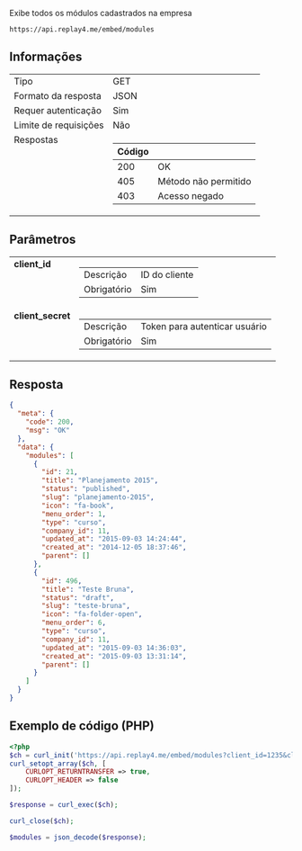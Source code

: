 Exibe todos os módulos cadastrados na empresa

```
https://api.replay4.me/embed/modules
```

## Informações

<table>
    <tbody>
        <tr>
            <td>Tipo</td>
            <td>GET</td>
        </tr>
        <tr>
            <td>Formato da resposta</td>
            <td>JSON</td>
        </tr>
        <tr>
            <td>Requer autenticação</td>
            <td>Sim</td>
        </tr>
        <tr>
            <td>Limite de requisições</td>
            <td>Não</td>
        </tr>
        <tr>
            <td valign="top">Respostas</td>
            <td>
                <table>
                    <thead>
                        <tr>
                            <th>Código</th>
                            <th></th>
                        </tr>
                    </thead>
                    <tbody>
                        <tr>
                            <td>200</td>
                            <td>OK</td>
                        </tr>
                        <tr>
                            <td>405</td>
                            <td>Método não permitido</td>
                        </tr>
                        <tr>
                            <td>403</td>
                            <td>Acesso negado</td>
                        </tr>
                    </tbody>
                </table>
            </td>
        </tr>
    </tbody>
</table>

## Parâmetros

<table>
    <tbody>
        <tr>
            <td valign="top"><strong>client_id</strong></td>
            <td>
                <table>
                    <tr>
                        <td>Descrição</td>
                        <td>ID do cliente</td>
                    </tr>
                    <tr>
                        <td>Obrigatório</td>
                        <td>Sim</td>
                    </tr>
                </table>
            </td>
        </tr>
        <tr>
            <td valign="top"><strong>client_secret</strong></td>
            <td>
                <table>
                    <tr>
                        <td>Descrição</td>
                        <td>Token para autenticar usuário</td>
                    </tr>
                    <tr>
                        <td>Obrigatório</td>
                        <td>Sim</td>
                    </tr>
                </table>
            </td>
        </tr>
    </tbody>
</table>

## Resposta

```json
{
  "meta": {
    "code": 200,
    "msg": "OK"
  },
  "data": {
    "modules": [
      {
        "id": 21,
        "title": "Planejamento 2015",
        "status": "published",
        "slug": "planejamento-2015",
        "icon": "fa-book",
        "menu_order": 1,
        "type": "curso",
        "company_id": 11,
        "updated_at": "2015-09-03 14:24:44",
        "created_at": "2014-12-05 18:37:46",
        "parent": []
      },
      {
        "id": 496,
        "title": "Teste Bruna",
        "status": "draft",
        "slug": "teste-bruna",
        "icon": "fa-folder-open",
        "menu_order": 6,
        "type": "curso",
        "company_id": 11,
        "updated_at": "2015-09-03 14:36:03",
        "created_at": "2015-09-03 13:31:14",
        "parent": []
      }
    ]
  }
}
```



## Exemplo de código (PHP)

```php
<?php
$ch = curl_init('https://api.replay4.me/embed/modules?client_id=1235&client_secret=seu_client_secret');
curl_setopt_array($ch, [
    CURLOPT_RETURNTRANSFER => true,
    CURLOPT_HEADER => false
]);

$response = curl_exec($ch);

curl_close($ch);

$modules = json_decode($response);
```